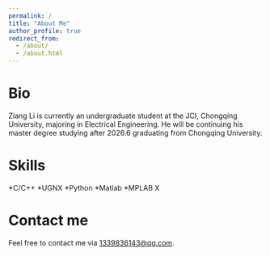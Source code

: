 ```yaml
---
permalink: /
title: "About Me"
author_profile: true
redirect_from: 
  - /about/
  - /about.html
---
```

Bio
======
Ziang Li is currently an undergraduate student at the JCI, Chongqing University, majoring in Electrical Engineering.
He will be continuing his master degree studying after 2026.6 graduating from Chongqing University.

Skills
======
  *C/C++
  *UGNX
  *Python
  *Matlab
  *MPLAB X

Contact me
======
Feel free to contact me via [1339836143@qq.com](mailto:1339836143@qq.com).

